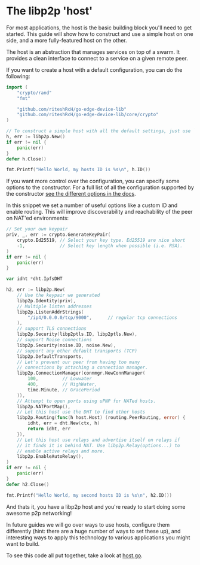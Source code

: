 # The libp2p 'host'

For most applications, the host is the basic building block you'll need to get started. This guide will show how to construct and use a simple host on one side, and a more fully-featured host on the other.

The host is an abstraction that manages services on top of a swarm. It provides a clean interface to connect to a service on a given remote peer.

If you want to create a host with a default configuration, you can do the following:

```go
import (
	"crypto/rand"
	"fmt"

	"github.com/riteshRcH/go-edge-device-lib"
	"github.com/riteshRcH/go-edge-device-lib/core/crypto"
)

// To construct a simple host with all the default settings, just use `New`
h, err := libp2p.New()
if err != nil {
	panic(err)
}
defer h.Close()

fmt.Printf("Hello World, my hosts ID is %s\n", h.ID())
```

If you want more control over the configuration, you can specify some options to the constructor. For a full list of all the configuration supported by the constructor [see the different options in the docs](https://godoc.org/github.com/libp2p/go-libp2p).

In this snippet we set a number of useful options like a custom ID and enable routing. This will improve discoverability and reachability of the peer on NAT'ed environments:

```go
// Set your own keypair
priv, _, err := crypto.GenerateKeyPair(
	crypto.Ed25519, // Select your key type. Ed25519 are nice short
	-1,             // Select key length when possible (i.e. RSA).
)
if err != nil {
	panic(err)
}

var idht *dht.IpfsDHT

h2, err := libp2p.New(
	// Use the keypair we generated
	libp2p.Identity(priv),
	// Multiple listen addresses
	libp2p.ListenAddrStrings(
		"/ip4/0.0.0.0/tcp/9000",      // regular tcp connections
	),
	// support TLS connections
	libp2p.Security(libp2ptls.ID, libp2ptls.New),
	// support Noise connections
	libp2p.Security(noise.ID, noise.New),
	// support any other default transports (TCP)
	libp2p.DefaultTransports,
	// Let's prevent our peer from having too many
	// connections by attaching a connection manager.
	libp2p.ConnectionManager(connmgr.NewConnManager(
		100,         // Lowwater
		400,         // HighWater,
		time.Minute, // GracePeriod
	)),
	// Attempt to open ports using uPNP for NATed hosts.
	libp2p.NATPortMap(),
	// Let this host use the DHT to find other hosts
	libp2p.Routing(func(h host.Host) (routing.PeerRouting, error) {
		idht, err = dht.New(ctx, h)
		return idht, err
	}),
	// Let this host use relays and advertise itself on relays if
	// it finds it is behind NAT. Use libp2p.Relay(options...) to
	// enable active relays and more.
	libp2p.EnableAutoRelay(),
)
if err != nil {
	panic(err)
}
defer h2.Close()

fmt.Printf("Hello World, my second hosts ID is %s\n", h2.ID())
```

And thats it, you have a libp2p host and you're ready to start doing some awesome p2p networking!

In future guides we will go over ways to use hosts, configure them differently (hint: there are a huge number of ways to set these up), and interesting ways to apply this technology to various applications you might want to build.

To see this code all put together, take a look at [host.go](host.go).
